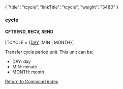 {
    "title": "tcycle",
    "linkTitle": "tcycle",
    "weight": "3480"
}<span id="tcycle"></span>

### cycle

#### CFTSEND, RECV, SEND

\[TCYCLE = {<u>DAY</u> |MIN | MONTH}\]

Transfer cycle period unit. This unit can be:

- DAY:
    day
- MIN:
    minute
- MONTH:
    month

[Return to Command index](../../)
